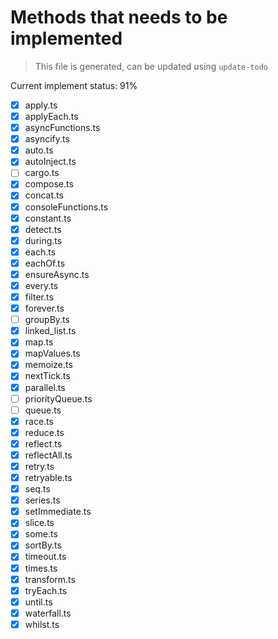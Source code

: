 # Methods that needs to be implemented

> This file is generated, can be updated using `update-todo`

Current implement status: 91%

* [x] apply.ts
* [x] applyEach.ts
* [x] asyncFunctions.ts
* [x] asyncify.ts
* [x] auto.ts
* [x] autoInject.ts
* [ ] cargo.ts
* [x] compose.ts
* [x] concat.ts
* [x] consoleFunctions.ts
* [x] constant.ts
* [x] detect.ts
* [x] during.ts
* [x] each.ts
* [x] eachOf.ts
* [x] ensureAsync.ts
* [x] every.ts
* [x] filter.ts
* [x] forever.ts
* [ ] groupBy.ts
* [x] linked_list.ts
* [x] map.ts
* [x] mapValues.ts
* [x] memoize.ts
* [x] nextTick.ts
* [x] parallel.ts
* [ ] priorityQueue.ts
* [ ] queue.ts
* [x] race.ts
* [x] reduce.ts
* [x] reflect.ts
* [x] reflectAll.ts
* [x] retry.ts
* [x] retryable.ts
* [x] seq.ts
* [x] series.ts
* [x] setImmediate.ts
* [x] slice.ts
* [x] some.ts
* [x] sortBy.ts
* [x] timeout.ts
* [x] times.ts
* [x] transform.ts
* [x] tryEach.ts
* [x] until.ts
* [x] waterfall.ts
* [x] whilst.ts